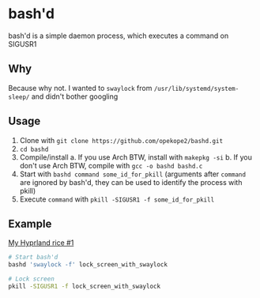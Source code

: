 # bash'd

bash'd is a simple daemon process, which executes a command on SIGUSR1

## Why

Because why not. I wanted to `swaylock` from `/usr/lib/systemd/system-sleep/` and didn't bother googling

## Usage

1. Clone with `git clone https://github.com/opekope2/bashd.git`
2. `cd bashd`
3. Compile/install
    a. If you use Arch BTW, install with `makepkg -si`
    b. If you don't use Arch BTW, compile with `gcc -o bashd bashd.c`
4. Start with `bashd command some_id_for_pkill` (arguments after `command` are ignored by bash'd, they can be used to identify the process with pkill)
5. Execute `command` with `pkill -SIGUSR1 -f some_id_for_pkill`

## Example

[My Hyprland rice #1](https://github.com/opekope2/dotfiles/blob/a5620b9855075e5b9a8f09cd368993365f1fb3ce/.config/hypr/autorun.conf#L13)

```bash
# Start bash'd
bashd 'swaylock -f' lock_screen_with_swaylock

# Lock screen
pkill -SIGUSR1 -f lock_screen_with_swaylock
```
